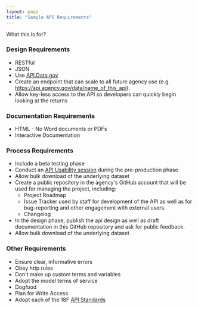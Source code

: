 ```yaml
---
layout: page
title: "Sample API Requirements"
---
```


What this is for?  

### Design Requirements

* RESTful
* JSON
* Use [API.Data.gov](http://api.data.gov/about) 
* Create an endpoint that can scale to all future agency use (e.g. https://api.agency.gov/data/name_of_this_api).  
* Allow key-less access to the API so developers can quickly begin looking at the returns

### Documentation Requirements
* HTML - No Word documents or PDFs
* Interactive Documentation

### Process Requirements
* Include a beta testing phase
* Conduct an [API Usability session](http://18f.github.io/API-Usability-Testing/) during the pre-production phase
* Allow bulk download of the underlying dataset
* Create a public repository in the agency's GitHub account that will be used for managing the project, including:
   * Project Roadmap
   * Issue Tracker used by staff for development of the API as well as for bug-reporting and other engagement with external users.  
   * Changelog
* In the design phase, publish the api design as well as draft documentation in this GitHub repository and ask for public feedback.  
* Allow bulk download of the underlying dataset


### Other Requirements
* Ensure clear, informative errors 
* Obey http rules 
* Don't make up custom terms and variables
* Adopt the model terms of service
* Dogfood 
* Plan for Write Access 
* Adopt each of the 18F [API Standards](https://github.com/18F/api-standards)

